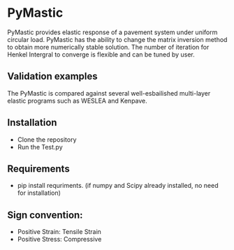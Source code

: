 # PyMastic
PyMastic provides elastic response of a pavement system under uniform circular load.
PyMastic has the ability to change the matrix inversion method to obtain more numerically stable solution. 
The number of iteration for Henkel Intergral to converge is flexible and can be tuned by user. 

## Validation examples
The PyMastic is compared against several well-esbailished multi-layer elastic programs such as WESLEA and Kenpave.


## Installation
- Clone the repository
- Run the Test.py

## Requirements
- pip install requriments.
  (if numpy and Scipy already installed, no need for installation)

## Sign convention:
- Positive Strain: Tensile Strain
- Positive Stress: Compressive
